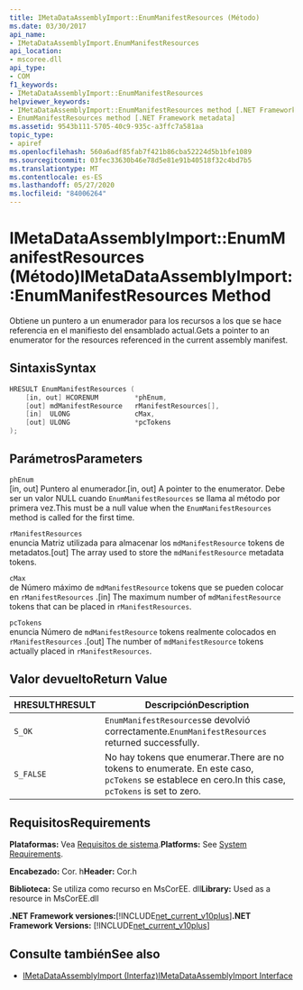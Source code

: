 ```yaml
---
title: IMetaDataAssemblyImport::EnumManifestResources (Método)
ms.date: 03/30/2017
api_name:
- IMetaDataAssemblyImport.EnumManifestResources
api_location:
- mscoree.dll
api_type:
- COM
f1_keywords:
- IMetaDataAssemblyImport::EnumManifestResources
helpviewer_keywords:
- IMetaDataAssemblyImport::EnumManifestResources method [.NET Framework metadata]
- EnumManifestResources method [.NET Framework metadata]
ms.assetid: 9543b111-5705-40c9-935c-a3ffc7a581aa
topic_type:
- apiref
ms.openlocfilehash: 560a6adf85fab7f421b86cba52224d5b1bfe1089
ms.sourcegitcommit: 03fec33630b46e78d5e81e91b40518f32c4bd7b5
ms.translationtype: MT
ms.contentlocale: es-ES
ms.lasthandoff: 05/27/2020
ms.locfileid: "84006264"
---
```

# <a name="imetadataassemblyimportenummanifestresources-method"></a><span data-ttu-id="f75cb-102">IMetaDataAssemblyImport::EnumManifestResources (Método)</span><span class="sxs-lookup"><span data-stu-id="f75cb-102">IMetaDataAssemblyImport::EnumManifestResources Method</span></span>
<span data-ttu-id="f75cb-103">Obtiene un puntero a un enumerador para los recursos a los que se hace referencia en el manifiesto del ensamblado actual.</span><span class="sxs-lookup"><span data-stu-id="f75cb-103">Gets a pointer to an enumerator for the resources referenced in the current assembly manifest.</span></span>  
  
## <a name="syntax"></a><span data-ttu-id="f75cb-104">Sintaxis</span><span class="sxs-lookup"><span data-stu-id="f75cb-104">Syntax</span></span>  
  
```cpp  
HRESULT EnumManifestResources (  
    [in, out] HCORENUM         *phEnum,
    [out] mdManifestResource   rManifestResources[],
    [in]  ULONG                cMax,
    [out] ULONG                *pcTokens  
);
```  
  
## <a name="parameters"></a><span data-ttu-id="f75cb-105">Parámetros</span><span class="sxs-lookup"><span data-stu-id="f75cb-105">Parameters</span></span>  
 `phEnum`  
 <span data-ttu-id="f75cb-106">[in, out] Puntero al enumerador.</span><span class="sxs-lookup"><span data-stu-id="f75cb-106">[in, out] A pointer to the enumerator.</span></span> <span data-ttu-id="f75cb-107">Debe ser un valor NULL cuando `EnumManifestResources` se llama al método por primera vez.</span><span class="sxs-lookup"><span data-stu-id="f75cb-107">This must be a null value when the `EnumManifestResources` method is called for the first time.</span></span>  
  
 `rManifestResources`  
 <span data-ttu-id="f75cb-108">enuncia Matriz utilizada para almacenar los `mdManifestResource` tokens de metadatos.</span><span class="sxs-lookup"><span data-stu-id="f75cb-108">[out] The array used to store the `mdManifestResource` metadata tokens.</span></span>  
  
 `cMax`  
 <span data-ttu-id="f75cb-109">de Número máximo de `mdManifestResource` tokens que se pueden colocar en `rManifestResources` .</span><span class="sxs-lookup"><span data-stu-id="f75cb-109">[in] The maximum number of `mdManifestResource` tokens that can be placed in `rManifestResources`.</span></span>  
  
 `pcTokens`  
 <span data-ttu-id="f75cb-110">enuncia Número de `mdManifestResource` tokens realmente colocados en `rManifestResources` .</span><span class="sxs-lookup"><span data-stu-id="f75cb-110">[out] The number of `mdManifestResource` tokens actually placed in `rManifestResources`.</span></span>  
  
## <a name="return-value"></a><span data-ttu-id="f75cb-111">Valor devuelto</span><span class="sxs-lookup"><span data-stu-id="f75cb-111">Return Value</span></span>  
  
|<span data-ttu-id="f75cb-112">HRESULT</span><span class="sxs-lookup"><span data-stu-id="f75cb-112">HRESULT</span></span>|<span data-ttu-id="f75cb-113">Descripción</span><span class="sxs-lookup"><span data-stu-id="f75cb-113">Description</span></span>|  
|-------------|-----------------|  
|`S_OK`|<span data-ttu-id="f75cb-114">`EnumManifestResources`se devolvió correctamente.</span><span class="sxs-lookup"><span data-stu-id="f75cb-114">`EnumManifestResources` returned successfully.</span></span>|  
|`S_FALSE`|<span data-ttu-id="f75cb-115">No hay tokens que enumerar.</span><span class="sxs-lookup"><span data-stu-id="f75cb-115">There are no tokens to enumerate.</span></span> <span data-ttu-id="f75cb-116">En este caso, `pcTokens` se establece en cero.</span><span class="sxs-lookup"><span data-stu-id="f75cb-116">In this case, `pcTokens` is set to zero.</span></span>|  
  
## <a name="requirements"></a><span data-ttu-id="f75cb-117">Requisitos</span><span class="sxs-lookup"><span data-stu-id="f75cb-117">Requirements</span></span>  
 <span data-ttu-id="f75cb-118">**Plataformas:** Vea [Requisitos de sistema](../../get-started/system-requirements.md).</span><span class="sxs-lookup"><span data-stu-id="f75cb-118">**Platforms:** See [System Requirements](../../get-started/system-requirements.md).</span></span>  
  
 <span data-ttu-id="f75cb-119">**Encabezado:** Cor. h</span><span class="sxs-lookup"><span data-stu-id="f75cb-119">**Header:** Cor.h</span></span>  
  
 <span data-ttu-id="f75cb-120">**Biblioteca:** Se utiliza como recurso en MsCorEE. dll</span><span class="sxs-lookup"><span data-stu-id="f75cb-120">**Library:** Used as a resource in MsCorEE.dll</span></span>  
  
 <span data-ttu-id="f75cb-121">**.NET Framework versiones:**[!INCLUDE[net_current_v10plus](../../../../includes/net-current-v10plus-md.md)]</span><span class="sxs-lookup"><span data-stu-id="f75cb-121">**.NET Framework Versions:** [!INCLUDE[net_current_v10plus](../../../../includes/net-current-v10plus-md.md)]</span></span>  
  
## <a name="see-also"></a><span data-ttu-id="f75cb-122">Consulte también</span><span class="sxs-lookup"><span data-stu-id="f75cb-122">See also</span></span>

- [<span data-ttu-id="f75cb-123">IMetaDataAssemblyImport (Interfaz)</span><span class="sxs-lookup"><span data-stu-id="f75cb-123">IMetaDataAssemblyImport Interface</span></span>](imetadataassemblyimport-interface.md)
